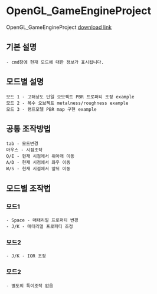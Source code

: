 # OpenGL_GameEngineProject
OpenGL_GameEngineProject
[download link](github.com/user/project/releases/latest/download/install.exe)
## 기본 설명
    - cmd창에 현재 모드에 대한 정보가 표시됩니다.

## 모드별 설명
    모드 1 - 고해상도 단일 오브젝트 PBR 프로퍼티 조정 example
    모드 2 - 복수 오브젝트 metalness/roughness example
    모드 3 - 램프모델 PBR map 구현 example
 
## 공통 조작방법
    tab - 모드변경
    마우스 - 시점조작
    Q/E - 현재 시점에서 위아래 이동
    A/D - 현재 시점에서 좌우 이동
    W/S - 현재 시점에서 앞뒤 이동

## 모드별 조작법
### 모드1
    - Space - 매태리얼 프로퍼티 변경
    - J/K - 매태리얼 프로퍼티 조정
### 모드2
    - J/K - IOR 조정
### 모드2
    - 별도의 특이조작 없음
